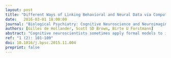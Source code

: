 ```yaml
---
layout: post
title: "Different Ways of Linking Behavioral and Neural Data via Computational Cognitive Models"
date:   2016-03-01 18:00:00
journal: "Biological Psychiatry: Cognitive Neuroscience and Neuroimaging"
authors: [Gilles de Hollander, Scott SD Brown, Birte U Forstmann]
abstract: "Cognitive neuroscientists sometimes apply formal models to investigate how the brain implements cognitive processes. These models describe behavioral data in terms of underlying, latent variables linked to hypothesized cognitive processes. A goal of model-based cognitive neuroscience is to link these variables to brain measurements, which can advance progress in both cognitive and neuroscientific research. However, the details and the philosophical approach for this linking problem can vary greatly. We propose a continuum of approaches that differ in the degree of tight, quantitative, and explicit hypothesizing. We describe this continuum using four points along it, which we dub qualitative structural, qualitative predictive, quantitative predictive, and single model linking approaches. We further illustrate by providing examples from three research fields (decision making, reinforcement learning, and symbolic reasoning) for the different linking approaches."
ref: "1 (2): 101-109"
doi: 10.1016/j.bpsc.2015.11.004
preprint: false
---
```

